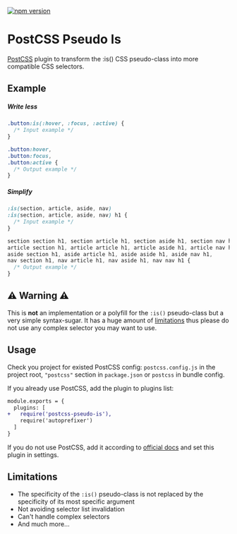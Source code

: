 [![npm version](https://badge.fury.io/js/postcss-pseudo-is.svg)](https://www.npmjs.com/package/postcss-pseudo-is)

# PostCSS Pseudo Is

[PostCSS] plugin to transform the :is() CSS pseudo-class into more compatible CSS selectors.

[PostCSS]: https://github.com/postcss/postcss

## Example
##### Write less
```css
.button:is(:hover, :focus, :active) {
  /* Input example */
}
```

```css
.button:hover,
.button:focus,
.button:active {
  /* Output example */
}
```

##### Simplify
```css
:is(section, article, aside, nav)
:is(section, article, aside, nav) h1 {
  /* Input example */
}
```

```css
section section h1, section article h1, section aside h1, section nav h1,
article section h1, article article h1, article aside h1, article nav h1,
aside section h1, aside article h1, aside aside h1, aside nav h1,
nav section h1, nav article h1, nav aside h1, nav nav h1 {
  /* Output example */
}
```

## :warning: Warning :warning:

This is **not** an implementation or a polyfill for the `:is()` pseudo-class but a very simple syntax-sugar.
It has a huge amount of [limitations](#limitations) thus please do not use any complex selector you may want to use.


## Usage

Check you project for existed PostCSS config: `postcss.config.js`
in the project root, `"postcss"` section in `package.json`
or `postcss` in bundle config.

If you already use PostCSS, add the plugin to plugins list:

```diff
module.exports = {
  plugins: [
+   require('postcss-pseudo-is'),
    require('autoprefixer')
  ]
}
```

If you do not use PostCSS, add it according to [official docs]
and set this plugin in settings.

[official docs]: https://github.com/postcss/postcss#usage


## Limitations
 - The specificity of the `:is()` pseudo-class is not replaced by the specificity of its most specific argument
 - Not avoiding selector list invalidation
 - Can't handle complex selectors
 - And much more...
